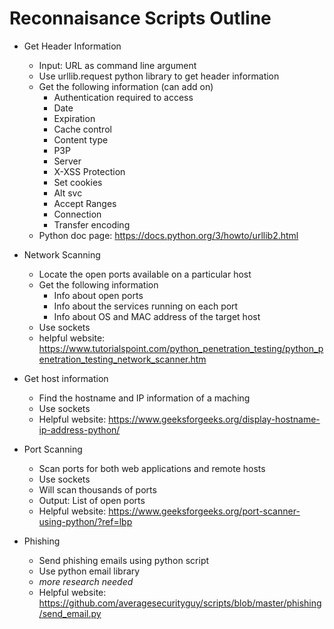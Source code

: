 # Reconnaisance Scripts Outline

- Get Header Information
    - Input: URL as command line argument
    - Use urllib.request python library to get header information
    - Get the following information (can add on)
        - Authentication required to access
        - Date
        - Expiration
        - Cache control
        - Content type
        - P3P
        - Server
        - X-XSS Protection
        - Set cookies
        - Alt svc
        - Accept Ranges
        - Connection
        - Transfer encoding
    - Python doc page: https://docs.python.org/3/howto/urllib2.html

- Network Scanning
    - Locate the open ports available on a particular host
    - Get the following information
        - Info about open ports
        - Info about the services running on each port
        - Info about OS and MAC address of the target host
    - Use sockets
    - helpful website: https://www.tutorialspoint.com/python_penetration_testing/python_penetration_testing_network_scanner.htm

- Get host information
    - Find the hostname and IP information of a maching
    - Use sockets
    - Helpful website: https://www.geeksforgeeks.org/display-hostname-ip-address-python/

- Port Scanning
    - Scan ports for both web applications and remote hosts
    - Use sockets
    - Will scan thousands of ports
    - Output: List of open ports
    - Helpful website: https://www.geeksforgeeks.org/port-scanner-using-python/?ref=lbp

- Phishing
    - Send phishing emails using python script
    - Use python email library
    - *more research needed*
    - Helpful website: https://github.com/averagesecurityguy/scripts/blob/master/phishing/send_email.py



